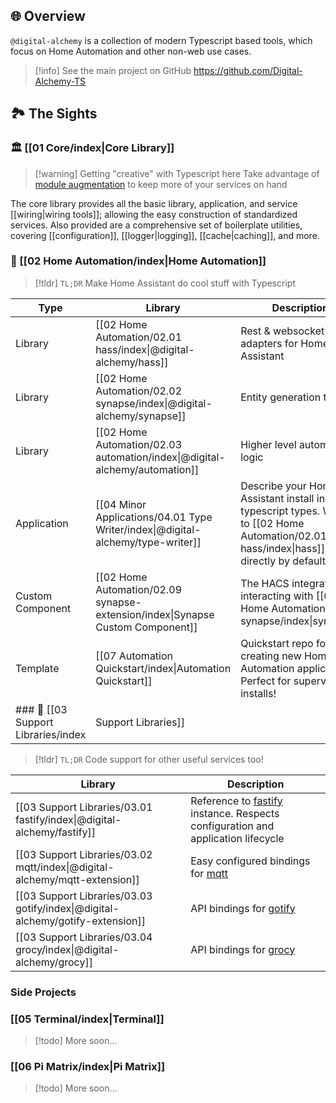 ## 🌐 Overview

`@digital-alchemy` is a collection of modern Typescript based tools, which focus on Home Automation and other non-web use cases.

> [!info] See the main project on GitHub https://github.com/Digital-Alchemy-TS

## 🏞 The Sights

### 🏛 [[01 Core/index|Core Library]]

> [!warning] Getting "creative" with Typescript here
> Take advantage of [module augmentation](https://www.typescriptlang.org/docs/handbook/declaration-merging.html#module-augmentation) to keep more of your services on hand

The core library provides all the basic library, application, and service [[wiring|wiring tools]]; allowing the easy construction of standardized services. Also provided are a comprehensive set of boilerplate utilities, covering [[configuration]], [[logger|logging]], [[cache|caching]], and more.
### 🏡 [[02 Home Automation/index|Home Automation]]

> [!tldr] `TL;DR` Make Home Assistant do cool stuff with Typescript

| Type             | Library                                                                         | Description                                                                                                                           |
| ---------------- | ------------------------------------------------------------------------------- | ------------------------------------------------------------------------------------------------------------------------------------- |
| Library          | [[02 Home Automation/02.01 hass/index\|@digital-alchemy/hass]]                  | Rest & websocket adapters for Home Assistant                                                                                          |
| Library          | [[02 Home Automation/02.02 synapse/index\|@digital-alchemy/synapse]]            | Entity generation tools                                                                                                               |
| Library          | [[02 Home Automation/02.03 automation/index\|@digital-alchemy/automation]]      | Higher level automation logic                                                                                                         |
| Application      | [[04 Minor Applications/04.01 Type Writer/index\|@digital-alchemy/type-writer]] | Describe your Home Assistant install in typescript types. Writes to [[02 Home Automation/02.01 hass/index\|hass]] directly by default |
| Custom Component | [[02 Home Automation/02.09 synapse-extension/index\|Synapse Custom Component]]  | The HACS integration for interacting with [[02 Home Automation/02.02 synapse/index\|synapse]]                                         |
| Template         | [[07 Automation Quickstart/index\|Automation Quickstart]]                       | Quickstart repo for creating new Home Automation applications. Perfect for supervised installs!                                       |
### 💼 [[03 Support Libraries/index|Support Libraries]]

> [!tldr] `TL;DR` Code support for other useful services too!

| Library                                                                        | Description                                                                                             |
| ------------------------------------------------------------------------------ | ------------------------------------------------------------------------------------------------------- |
| [[03 Support Libraries/03.01 fastify/index\|@digital-alchemy/fastify]]         | Reference to [fastify](https://fastify.dev/) instance. Respects configuration and application lifecycle |
| [[03 Support Libraries/03.02 mqtt/index\|@digital-alchemy/mqtt-extension]]     | Easy configured bindings for [mqtt](https://www.npmjs.com/package/mqtt)                                 |
| [[03 Support Libraries/03.03 gotify/index\|@digital-alchemy/gotify-extension]] | API bindings for [gotify](https://gotify.net/)                                                          |
| [[03 Support Libraries/03.04 grocy/index\|@digital-alchemy/grocy]]             | API bindings for [grocy](https://grocy.info/)                                                           |

### Side Projects

### [[05 Terminal/index|Terminal]]

> [!todo] More soon...

### [[06 Pi Matrix/index|Pi Matrix]]

> [!todo] More soon...